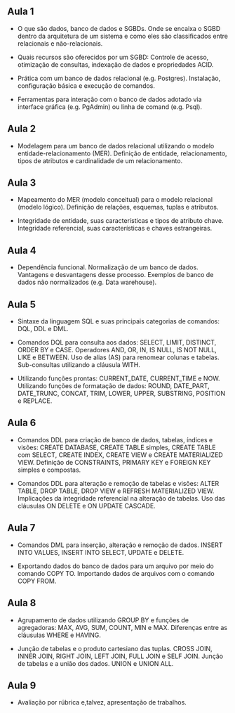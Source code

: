 ## Aula 1
- O que são dados, banco de dados e SGBDs. Onde se encaixa o SGBD dentro da arquitetura de um sistema e como eles são classificados entre relacionais e não-relacionais.

- Quais recursos são oferecidos por um SGBD: Controle de acesso, otimização de consultas, indexação de dados e propriedades ACID.

- Prática com um banco de dados relacional (e.g. Postgres). Instalação, configuração básica e execução de comandos.
  
- Ferramentas para interação com o banco de dados adotado via interface gráfica (e.g. PgAdmin) ou linha de comand (e.g. Psql).

## Aula 2
- Modelagem para um banco de dados relacional utilizando o modelo entidade-relacionamento (MER). Definição de entidade, relacionamento, tipos de atributos e cardinalidade de um relacionamento.

## Aula 3
- Mapeamento do MER (modelo conceitual) para o modelo relacional (modelo lógico). Definição de relações, esquemas, tuplas e atributos.

- Integridade de entidade, suas características e tipos de atributo chave. Integridade referencial, suas características e chaves estrangeiras.

## Aula 4
- Dependência funcional. Normalização de um banco de dados. Vantagens e desvantagens desse processo. Exemplos de banco de dados não normalizados (e.g. Data warehouse).

## Aula 5
- Sintaxe da linguagem SQL e suas principais categorias de comandos: DQL, DDL e DML.

- Comandos DQL para consulta aos dados: SELECT, LIMIT, DISTINCT, ORDER BY e CASE. Operadores AND, OR, IN, IS NULL, IS NOT NULL, LIKE e BETWEEN. Uso de alias (AS) para renomear colunas e tabelas. Sub-consultas utilizando a cláusula WITH.
  
- Utilizando funções prontas: CURRENT_DATE, CURRENT_TIME e NOW. Utilizando funções de formatação de dados: ROUND, DATE_PART, DATE_TRUNC, CONCAT, TRIM, LOWER, UPPER, SUBSTRING, POSITION e REPLACE.

## Aula 6
- Comandos DDL para criação de banco de dados, tabelas, índices e visões: CREATE DATABASE, CREATE TABLE simples, CREATE TABLE com SELECT, CREATE INDEX, CREATE VIEW e CREATE MATERIALIZED VIEW. Definição de CONSTRAINTS, PRIMARY KEY e FOREIGN KEY simples e compostas.

- Comandos DDL para alteração e remoção de tabelas e visões: ALTER TABLE, DROP TABLE, DROP VIEW e REFRESH MATERIALIZED VIEW. Implicações da integridade referencial na alteração de tabelas. Uso das cláusulas ON DELETE e ON UPDATE CASCADE.

## Aula 7
- Comandos DML para inserção, alteração e remoção de dados. INSERT INTO VALUES, INSERT INTO SELECT, UPDATE e DELETE.

- Exportando dados do banco de dados para um arquivo por meio do comando COPY TO. Importando dados de arquivos com o comando COPY FROM.

## Aula 8
- Agrupamento de dados utilizando GROUP BY e funções de agregadoras: MAX, AVG, SUM, COUNT, MIN e MAX. Diferenças entre as cláusulas WHERE e HAVING.

- Junção de tabelas e o produto cartesiano das tuplas. CROSS JOIN, INNER JOIN, RIGHT JOIN, LEFT JOIN, FULL JOIN e SELF JOIN. Junção de tabelas e a união dos dados. UNION e UNION ALL.

## Aula 9
- Avaliação por rúbrica e,talvez, apresentação de trabalhos.